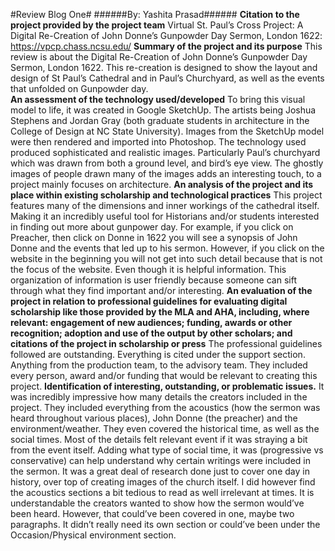 #Review Blog One# 
######By: Yashita Prasad######
**Citation to the project provided by the project team**
Virtual St. Paul’s Cross Project: A Digital Re-Creation of John Donne’s Gunpowder Day Sermon, London 1622: https://vpcp.chass.ncsu.edu/
**Summary of the project and its purpose**
This review is about the Digital Re-Creation of John Donne’s Gunpowder Day Sermon, London 1622. This re-creation is designed to show the layout and design of St Paul’s Cathedral and in Paul’s Churchyard, as well as the events that unfolded on Gunpowder day.  
**An assessment of the technology used/developed**
To bring this visual model to life, it was created in Google SketchUp. The artists being Joshua Stephens and Jordan Gray (both graduate students in architecture in the College of Design at NC State University). Images from the SketchUp model were then rendered and imported into Photoshop. The technology used produced sophisticated and realistic images. Particularly Paul’s churchyard which was drawn from both a ground level, and bird’s eye view. The ghostly images of people drawn many of the images adds an interesting touch, to a project mainly focuses on architecture. 
**An analysis of the project and its place within existing scholarship and technological practices**
This project features many of the dimensions and inner workings of the cathedral itself. Making it an incredibly useful tool for Historians and/or students interested in finding out more about gunpower day. For example, if you click on Preacher, then click on Donne in 1622 you will see a synopsis of John Donne and the events that led up to his sermon. However, if you click on the website in the beginning you will not get into such detail because that is not the focus of the website. Even though it is helpful information. This organization of information is user friendly because someone can sift through what they find important and/or interesting. 
**An evaluation of the project in relation to professional guidelines for evaluating digital scholarship like those provided by the MLA and AHA, including, where relevant: engagement of new audiences; funding, awards or other recognition; adoption and use of the output by other scholars; and citations of the project in scholarship or press**
The professional guidelines followed are outstanding. Everything is cited under the support section. Anything from the production team, to the advisory team. They included every person, award and/or funding that would be relevant to creating this project. 
**Identification of interesting, outstanding, or problematic issues.**
It was incredibly impressive how many details the creators included in the project. They included everything from the acoustics (how the sermon was heard throughout various places), John Donne (the preacher) and the environment/weather. They even covered the historical time, as well as the social times. Most of the details felt relevant event if it was straying a bit from the event itself. Adding what type of social time, it was (progressive vs conservative) can help understand why certain writings were included in the sermon. It was a great deal of research done just to cover one day in history, over top of creating images of the church itself. 
I did however find the acoustics sections a bit tedious to read as well irrelevant at times. It is understandable the creators wanted to show how the sermon would’ve been heard. However, that could’ve been covered in one, maybe two paragraphs. It didn’t really need its own section or could’ve been under the Occasion/Physical environment section. 
